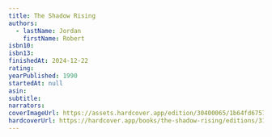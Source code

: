 ```yaml
---
title: The Shadow Rising
authors:
  - lastName: Jordan
    firstName: Robert
isbn10:
isbn13:
finishedAt: 2024-12-22
rating:
yearPublished: 1990
startedAt: null
asin:
subtitle:
narrators:
coverImageUrl: https://assets.hardcover.app/edition/30400065/1b64fd675785d62815f8aca504fd0df111bfe269.jpeg
hardcoverUrl: https://hardcover.app/books/the-shadow-rising/editions/31657198
---
```

